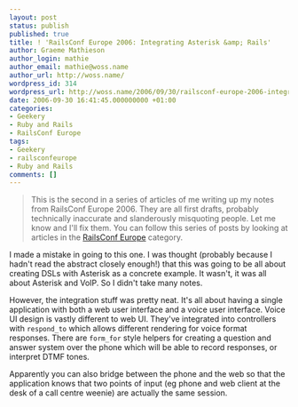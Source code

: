 ```yaml
---
layout: post
status: publish
published: true
title: ! 'RailsConf Europe 2006: Integrating Asterisk &amp; Rails'
author: Graeme Mathieson
author_login: mathie
author_email: mathie@woss.name
author_url: http://woss.name/
wordpress_id: 314
wordpress_url: http://woss.name/2006/09/30/railsconf-europe-2006-integrating-asterisk-rails/
date: 2006-09-30 16:41:45.000000000 +01:00
categories:
- Geekery
- Ruby and Rails
- RailsConf Europe
tags:
- Geekery
- railsconfeurope
- Ruby and Rails
comments: []
---
```

> This is the second in a series of articles of me writing up my notes from RailsConf Europe 2006.  They are all first drafts, probably technically inaccurate and slanderously misquoting people.  Let me know and I'll fix them.  You can follow this series of posts by looking at articles in the [RailsConf Europe](&#47;index.php?s=RailsConf+Europe+2006) category.

I made a mistake in going to this one. I was thought (probably because
I hadn't read the abstract closely enough!) that this was going to be all
about creating DSLs with Asterisk as a concrete example. It wasn't, it was all
about Asterisk and VoIP. So I didn't take many notes.

However, the integration stuff was pretty neat. It's all about having a single
application with both a web user interface and a voice user interface. Voice
UI design is vastly different to web UI. They've integrated into controllers
with `respond_to` which allows different rendering for voice format responses.
There are `form_for` style helpers for creating a question and answer system
over the phone which will be able to record responses, or interpret DTMF
tones.

Apparently you can also bridge between the phone and the web so that the
application knows that two points of input (eg phone and web client at the
desk of a call centre weenie) are actually the same session.
